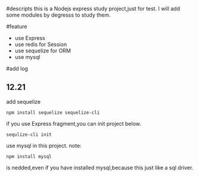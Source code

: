 #descripts
this is a Nodejs express study project,just for test.
I will add some modules by degresss to study them.


#feature
- use Express 
- use redis for Session
- use sequelize for ORM 
- use mysql

#add log
## 12.21
 add sequelize
 
 ```
 npm install sequelize sequelize-cli
 ```
 
 if you use Express fragment,you can init project below.
 
 ```
 sequlize-cli init
 ```
 
use mysql in this project. 
note:
```
npm install mysql
```
is nedded,even if you have installed mysql,because this just like a sql driver.